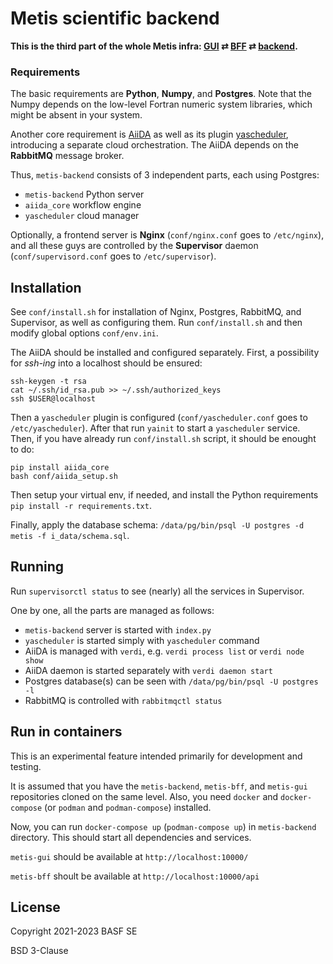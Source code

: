 # Metis scientific backend

**This is the third part of the whole Metis infra: [GUI](https://github.com/basf/metis-gui) &rlarr; [BFF](https://github.com/basf/metis-bff) &rlarr; [backend](https://github.com/basf/metis-backend).**

### Requirements

The basic requirements are **Python**, **Numpy**, and **Postgres**. Note that the Numpy depends on the low-level Fortran numeric system libraries, which might be absent in your system.

Another core requirement is [AiiDA](https://github.com/aiidateam/aiida-core) as well as its plugin [yascheduler](https://github.com/tilde-lab/yascheduler), introducing a separate cloud orchestration. The AiiDA depends on the **RabbitMQ** message broker.

Thus, `metis-backend` consists of 3 independent parts, each using Postgres:

- `metis-backend` Python server
- `aiida_core` workflow engine
- `yascheduler` cloud manager

Optionally, a frontend server is **Nginx** (`conf/nginx.conf` goes to `/etc/nginx`), and all these guys are controlled by the **Supervisor** daemon (`conf/supervisord.conf` goes to `/etc/supervisor`).

## Installation

See `conf/install.sh` for installation of Nginx, Postgres, RabbitMQ, and Supervisor, as well as configuring them. Run `conf/install.sh` and then modify global options `conf/env.ini`.

The AiiDA should be installed and configured separately. First, a possibility for _ssh-ing_ into a localhost should be ensured:

```shell
ssh-keygen -t rsa
cat ~/.ssh/id_rsa.pub >> ~/.ssh/authorized_keys
ssh $USER@localhost
```

Then a `yascheduler` plugin is configured (`conf/yascheduler.conf` goes to `/etc/yascheduler`). After that run `yainit` to start a `yascheduler` service. Then, if you have already run `conf/install.sh` script, it should be enought to do:

```shell
pip install aiida_core
bash conf/aiida_setup.sh
```

Then setup your virtual env, if needed, and install the Python requirements `pip install -r requirements.txt`.

Finally, apply the database schema: `/data/pg/bin/psql -U postgres -d metis -f i_data/schema.sql`.

## Running

Run `supervisorctl status` to see (nearly) all the services in Supervisor.

One by one, all the parts are managed as follows:

- `metis-backend` server is started with `index.py`
- `yascheduler` is started simply with `yascheduler` command
- AiiDA is managed with `verdi`, e.g. `verdi process list` or `verdi node show`
- AiiDA daemon is started separately with `verdi daemon start`
- Postgres database(s) can be seen with `/data/pg/bin/psql -U postgres -l`
- RabbitMQ is controlled with `rabbitmqctl status`

## Run in containers

This is an experimental feature intended primarily for development and testing.

It is assumed that you have the `metis-backend`, `metis-bff`, and `metis-gui`
repositories cloned on the same level. Also, you need `docker` and `docker-compose`
(or `podman` and `podman-compose`) installed.

Now, you can run `docker-compose up` (`podman-compose up`) in `metis-backend`
directory. This should start all dependencies and services.

`metis-gui` should be available at `http://localhost:10000/`

`metis-bff` shoult be available at `http://localhost:10000/api`

## License

Copyright 2021-2023 BASF SE

BSD 3-Clause
